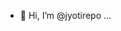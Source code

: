 - 👋 Hi, I’m @jyotirepo
...

<!---
jyotirepo/jyotirepo is a ✨ special ✨ repository because its `README.md` (this file) appears on your GitHub profile.
You can click the Preview link to take a look at your changes.
--->
